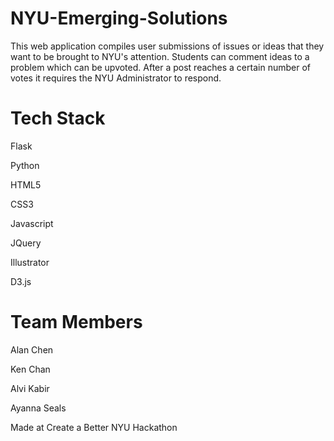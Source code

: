 NYU-Emerging-Solutions
======================
This web application compiles user submissions of issues or ideas that they want to be brought to NYU's attention.
Students can comment ideas to a problem which can be upvoted.
After a post reaches a certain number of votes it requires the NYU Administrator to respond.

Tech Stack
=====
Flask

Python

HTML5

CSS3

Javascript

JQuery

Illustrator

D3.js

Team Members
============
Alan Chen 

Ken Chan

Alvi Kabir

Ayanna Seals

Made at Create a Better NYU Hackathon
